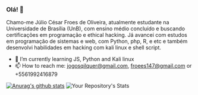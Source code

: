 
### Olá! 👋

Chamo-me Júlio César Froes de Oliveira, atualmente estudante na Universidade de Brasília (UnB), com ensino médio concluído e buscando certificações em programação e ethical hacking. 
Já avancei com estudos em programação de sistemas e web, com Python, php, R, e etc e também desenvolvi habilidades em hacking com kali linux e shell script.

- 🌱 I’m currently learning JS, Python and Kali linux
- 📫 How to reach me: jogosqilquer@gmail.com, froees147@gmail.com or +5561992416879

[![Anurag's github stats](https://github-readme-stats.vercel.app/api?username=Vvendet)](https://github.com/anuraghazra/github-readme-stats)
![Your Repository's Stats](https://github-readme-stats.vercel.app/api/top-langs/?username=Vvendet&theme=blue-green)

